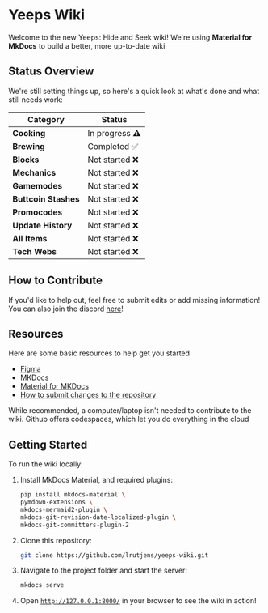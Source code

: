 # Yeeps Wiki

Welcome to the new Yeeps: Hide and Seek wiki! We're using **Material for MkDocs** to build a better, more up-to-date wiki

## Status Overview
We're still setting things up, so here's a quick look at what's done and what still needs work:

| Category             | Status        |
|----------------------|---------------|
| **Cooking**          | In progress ⚠️ |
| **Brewing**          | Completed ✅   |
| **Blocks**           | Not started ❌ |
| **Mechanics**        | Not started ❌ |
| **Gamemodes**        | Not started ❌ |
| **Buttcoin Stashes** | Not started ❌ |
| **Promocodes**       | Not started ❌ |
| **Update History**   | Not started ❌ |
| **All Items**        | Not started ❌ |
| **Tech Webs**        | Not started ❌ |


## How to Contribute
If you'd like to help out, feel free to submit edits or add missing information! You can also join the discord [here](https://discord.gg/P9nqvfTrQB)!

## Resources
Here are some basic resources to help get you started

- [Figma](https://www.figma.com/design/VZh6AGHqZt1UacdDRiVuYW/Yeeps%3A-Hide-and-Seek-Public-Assets)
- [MKDocs](https://www.mkdocs.org/)
- [Material for MKDocs](https://squidfunk.github.io/mkdocs-material/)
- [How to submit changes to the repository](https://www.youtube.com/watch?v=8lGpZkjnkt4)

While recommended, a computer/laptop isn't needed to contribute to the wiki. Github offers codespaces, which let you do everything in the cloud

## Getting Started
To run the wiki locally:

1. Install MkDocs Material, and required plugins:
   ```sh
   pip install mkdocs-material \
   pymdown-extensions \
   mkdocs-mermaid2-plugin \
   mkdocs-git-revision-date-localized-plugin \
   mkdocs-git-committers-plugin-2
   ```
2. Clone this repository:
   ```sh
   git clone https://github.com/lrutjens/yeeps-wiki.git
   ```
3. Navigate to the project folder and start the server:
   ```sh
   mkdocs serve
   ```
4. Open [`http://127.0.0.1:8000/`](http://127.0.0.1:8000) in your browser to see the wiki in action!
